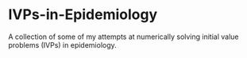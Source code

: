 # IVPs-in-Epidemiology
A collection of some of my attempts at numerically solving initial value problems (IVPs) in epidemiology. 
